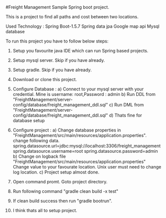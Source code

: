 #Freight Management
Sample Spring boot project.

This is a project to find all paths and cost between two locations.

Used Technology : 
Spring Boot-1.5.7
Spring data jpa
Google map api
Mysql database

To run this project you have to follow below steps:

1. Setup you favourite java IDE which can run Spring based projects.
2. Setup mysql server. Skip if you have already.
3. Setup gradle. Skip if you have already.
4. Download or clone this project.

5. Configure Database :
    a) Connect to your mysql server with your credential. Mine is username: root,Password : admin
    b) Run DDL from "FreightManagement/server-config/database/freight_management_ddl.sql"
    c) Run DML from "FreightManagement/server-config/database/freight_management_ddl.sql"
    d) Thats fine for database setup
    
6. Configure project : 
    a) Change database properties in "FreightManagement/src/main/resources/application.properties". 
    change following data.
    spring.datasource.url=jdbc:mysql://localhost:3306/freight_management 
    spring.datasource.username=root
    spring.datasource.password=admin
    b) Change on logback file "FreightManagement/src/main/resources/application.properties"
     Change  <property name="DEV_HOME" value="c:/logs" /> value to your favourate location. Unix user must need to change log location.
    c) Project setup almost done.
     
 7. Open command promt. Goto project directory. 
 8. Run following command "gradle clean build -x test"
 9. If clean build success then run "gradle bootrun".
 10. I think thats all to setup project.
    




